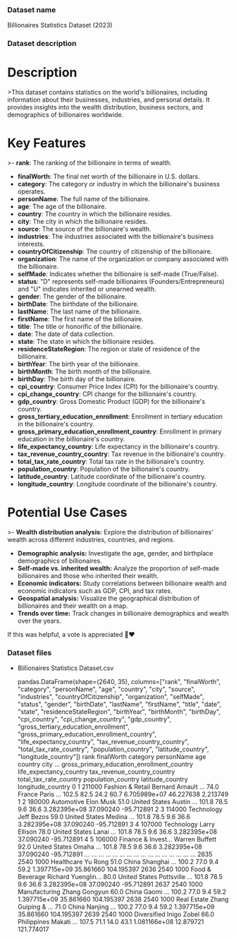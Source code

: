 ### Dataset name ###

Billionaires Statistics Dataset (2023)

### Dataset description ###

# Description

&gt;This dataset contains statistics on the world's billionaires, including information about their businesses, industries, and personal details. It provides insights into the wealth distribution, business sectors, and demographics of billionaires worldwide.

<div>
    
</div>



# Key Features

&gt;- **rank**: The ranking of the billionaire in terms of wealth.
- **finalWorth**: The final net worth of the billionaire in U.S. dollars.
- **category**: The category or industry in which the billionaire's business operates.
- **personName**: The full name of the billionaire.
- **age**: The age of the billionaire.
- **country**: The country in which the billionaire resides.
- **city**: The city in which the billionaire resides.
- **source**: The source of the billionaire's wealth.
- **industries**: The industries associated with the billionaire's business interests.
- **countryOfCitizenship**: The country of citizenship of the billionaire.
- **organization**: The name of the organization or company associated with the billionaire.
- **selfMade**: Indicates whether the billionaire is self-made (True/False).
- **status**: "D" represents self-made billionaires (Founders/Entrepreneurs) and "U" indicates inherited or unearned wealth.
- **gender**: The gender of the billionaire.
- **birthDate**: The birthdate of the billionaire.
- **lastName**: The last name of the billionaire.
- **firstName**: The first name of the billionaire.
- **title**: The title or honorific of the billionaire.
- **date**: The date of data collection.
- **state**: The state in which the billionaire resides.
- **residenceStateRegion**: The region or state of residence of the billionaire.
- **birthYear**: The birth year of the billionaire.
- **birthMonth**: The birth month of the billionaire.
- **birthDay**: The birth day of the billionaire.
- **cpi_country**: Consumer Price Index (CPI) for the billionaire's country.
- **cpi_change_country**: CPI change for the billionaire's country.
- **gdp_country**: Gross Domestic Product (GDP) for the billionaire's country.
- **gross_tertiary_education_enrollment**: Enrollment in tertiary education in the billionaire's country.
- **gross_primary_education_enrollment_country**: Enrollment in primary education in the billionaire's country.
- **life_expectancy_country**: Life expectancy in the billionaire's country.
- **tax_revenue_country_country**: Tax revenue in the billionaire's country.
- **total_tax_rate_country**: Total tax rate in the billionaire's country.
- **population_country**: Population of the billionaire's country.
- **latitude_country**: Latitude coordinate of the billionaire's country.
- **longitude_country**: Longitude coordinate of the billionaire's country.

# Potential Use Cases

&gt;- **Wealth distribution analysis:** Explore the distribution of billionaires' wealth across different industries, countries, and regions.
- **Demographic analysis:** Investigate the age, gender, and birthplace demographics of billionaires.
- **Self-made vs. inherited wealth:** Analyze the proportion of self-made billionaires and those who inherited their wealth.
- **Economic indicators:** Study correlations between billionaire wealth and economic indicators such as GDP, CPI, and tax rates.
- **Geospatial analysis:** Visualize the geographical distribution of billionaires and their wealth on a map.
- **Trends over time:** Track changes in billionaire demographics and wealth over the years.


If this was helpful, a vote is appreciated 🙂❤️

### Dataset files ###

- Billionaires Statistics Dataset.csv

    pandas.DataFrame(shape=(2640, 35), columns=["rank", "finalWorth", "category", "personName", "age", "country", "city", "source", "industries", "countryOfCitizenship", "organization", "selfMade", "status", "gender", "birthDate", "lastName", "firstName", "title", "date", "state", "residenceStateRegion", "birthYear", "birthMonth", "birthDay", "cpi_country", "cpi_change_country", "gdp_country", "gross_tertiary_education_enrollment", "gross_primary_education_enrollment_country", "life_expectancy_country", "tax_revenue_country_country", "total_tax_rate_country", "population_country", "latitude_country", "longitude_country"])
              rank  finalWorth             category           personName   age        country        city  ... gross_primary_education_enrollment_country life_expectancy_country tax_revenue_country_country total_tax_rate_country  population_country latitude_country longitude_country
        0        1      211000     Fashion & Retail  Bernard Arnault ...  74.0         France       Paris  ...                102.5                                       82.5                    24.2                        60.7          6.705989e+07        46.227638          2.213749
        1        2      180000           Automotive            Elon Musk  51.0  United States      Austin  ...                101.8                                       78.5                     9.6                        36.6          3.282395e+08        37.090240        -95.712891
        2        3      114000           Technology           Jeff Bezos  59.0  United States      Medina  ...                101.8                                       78.5                     9.6                        36.6          3.282395e+08        37.090240        -95.712891
        3        4      107000           Technology        Larry Ellison  78.0  United States       Lanai  ...                101.8                                       78.5                     9.6                        36.6          3.282395e+08        37.090240        -95.712891
        4        5      106000  Finance & Invest...       Warren Buffett  92.0  United States       Omaha  ...                101.8                                       78.5                     9.6                        36.6          3.282395e+08        37.090240        -95.712891
        ...    ...         ...                  ...                  ...   ...            ...         ...  ...                  ...                                        ...                     ...                         ...                   ...              ...               ...
        2635  2540        1000           Healthcare              Yu Rong  51.0          China    Shanghai  ...                100.2                                       77.0                     9.4                        59.2          1.397715e+09        35.861660        104.195397
        2636  2540        1000      Food & Beverage  Richard Yuenglin...  80.0  United States  Pottsville  ...                101.8                                       78.5                     9.6                        36.6          3.282395e+08        37.090240        -95.712891
        2637  2540        1000        Manufacturing        Zhang Gongyun  60.0          China       Gaomi  ...                100.2                                       77.0                     9.4                        59.2          1.397715e+09        35.861660        104.195397
        2638  2540        1000          Real Estate  Zhang Guiping & ...  71.0          China     Nanjing  ...                100.2                                       77.0                     9.4                        59.2          1.397715e+09        35.861660        104.195397
        2639  2540        1000          Diversified          Inigo Zobel  66.0    Philippines      Makati  ...                107.5                                       71.1                    14.0                        43.1          1.081166e+08        12.879721        121.774017

